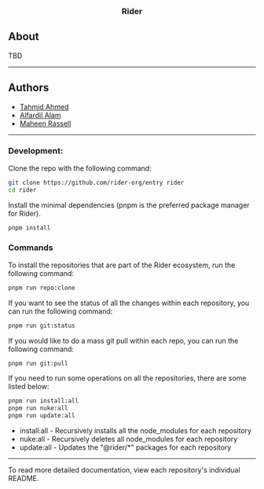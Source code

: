 <!-- Improved compatibility of back to top link: See: https://github.com/othneildrew/Best-README-Template/pull/73 -->

<a id="readme-top"></a>

<!--
*** Thanks for checking out the Best-README-Template. If you have a suggestion
*** that would make this better, please fork the repo and create a pull request
*** or simply open an issue with the tag "enhancement".
*** Don't forget to give the project a star!
*** Thanks again! Now go create something AMAZING! :D
-->

<!-- PROJECT SHIELDS -->
<!--
*** I'm using markdown "reference style" links for readability.
*** Reference links are enclosed in brackets [ ] instead of parentheses ( ).
*** See the bottom of this document for the declaration of the reference variables
*** for contributors-url, forks-url, etc. This is an optional, concise syntax you may use.
*** https://www.markdownguide.org/basic-syntax/#reference-style-links
-->

<!-- PROJECT LOGO -->
<br />
<div align="center">
  <!-- <a href="https://github.com/rider-org/entry">
    <img src="logo.png" alt="Logo" width="80" height="80">
  </a> -->

<h3 align="center">Rider</h3>
</div>

<!-- ABOUT THE PROJECT -->

## About

<!--
<img src="js/public/screenshot1.png" width="1000" height="325
">

<img src="js/public/screenshot2.png" width="1000" height="325">

<img src="js/public/screenshot3.png" width="1000" height="325"> -->

TBD

---

## Authors

- [Tahmid Ahmed](https://github.com/tahminator)
- [Alfardil Alam](https://github.com/alfardil)
- [Maheen Rassell](https://github.com/mrassell)

---

<!-- INSTRUCTIONS -->

### Development:

Clone the repo with the following command:

```bash
git clone https://github.com/rider-org/entry rider
cd rider
```

Install the minimal dependencies (pnpm is the preferred package manager for Rider).

```bash
pnpm install
```

### Commands

To install the repositories that are part of the Rider ecosystem, run the following command:

```bash
pnpm run repo:clone
```

If you want to see the status of all the changes within each repository, you can run the following command:

```bash
pnpm run git:status
```

If you would like to do a mass git pull within each repo, you can run the following command:

```bash
pnpm run git:pull
```

If you need to run some operations on all the repositories, there are some listed below:

```bash
pnpm run install:all
pnpm run nuke:all
pnpm run update:all
```

- install:all - Recursively installs all the node_modules for each repository
- nuke:all - Recursively deletes all node_modules for each repository
- update:all - Updates the "@rider/\*" packages for each repository

---

To read more detailed documentation, view each repository's individual README.

